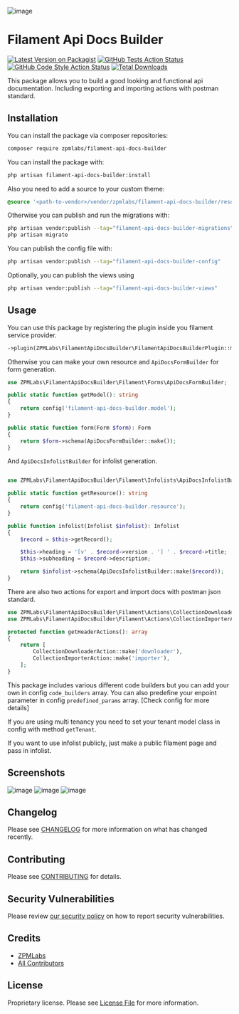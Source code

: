 ![image](https://github.com/user-attachments/assets/d3ba9e91-6998-4a8c-b815-eacb0729c3a8)

# Filament Api Docs Builder

[![Latest Version on Packagist](https://img.shields.io/packagist/v/zpmlabs/filament-api-docs-builder.svg?style=flat-square)](https://packagist.org/packages/zpmlabs/filament-api-docs-builder)
[![GitHub Tests Action Status](https://img.shields.io/github/actions/workflow/status/zpmlabs/filament-api-docs-builder/run-tests.yml?branch=main&label=tests&style=flat-square)](https://github.com/zpmlabs/filament-api-docs-builder/actions?query=workflow%3Arun-tests+branch%3Amain)
[![GitHub Code Style Action Status](https://img.shields.io/github/actions/workflow/status/zpmlabs/filament-api-docs-builder/fix-php-code-styling.yml?branch=main&label=code%20style&style=flat-square)](https://github.com/zpmlabs/filament-api-docs-builder/actions?query=workflow%3A"Fix+PHP+code+styling"+branch%3Amain)
[![Total Downloads](https://img.shields.io/packagist/dt/zpmlabs/filament-api-docs-builder.svg?style=flat-square)](https://packagist.org/packages/zpmlabs/filament-api-docs-builder)

This package allows you to build a good looking and functional api documentation. Including exporting and importing actions with postman standard.

## Installation

You can install the package via composer repositories:

```bash
composer require zpmlabs/filament-api-docs-builder
```

You can install the package with:

```bash
php artisan filament-api-docs-builder:install
```

Also you need to add a source to your custom theme:

```css
@source '<path-to-vendor>/vendor/zpmlabs/filament-api-docs-builder/resources/views/filament/**/*';
```

Otherwise you can publish and run the migrations with:

```bash
php artisan vendor:publish --tag="filament-api-docs-builder-migrations"
php artisan migrate
```

You can publish the config file with:

```bash
php artisan vendor:publish --tag="filament-api-docs-builder-config"
```

Optionally, you can publish the views using

```bash
php artisan vendor:publish --tag="filament-api-docs-builder-views"
```


## Usage

You can use this package by registering the plugin inside you filament service provider.

```php
->plugin(ZPMLabs\FilamentApiDocsBuilder\FilamentApiDocsBuilderPlugin::make())
```

Otherwise you can make your own resource and `ApiDocsFormBuilder` for form generation.

```php
use ZPMLabs\FilamentApiDocsBuilder\Filament\Forms\ApiDocsFormBuilder;

public static function getModel(): string
{
    return config('filament-api-docs-builder.model');
}

public static function form(Form $form): Form
{
    return $form->schema(ApiDocsFormBuilder::make());
}
```

And `ApiDocsInfolistBuilder` for infolist generation.

```php

use ZPMLabs\FilamentApiDocsBuilder\Filament\Infolists\ApiDocsInfolistBuilder;

public static function getResource(): string
{
    return config('filament-api-docs-builder.resource');
}

public function infolist(Infolist $infolist): Infolist
{
    $record = $this->getRecord();

    $this->heading = '[v' . $record->version . '] ' . $record->title;
    $this->subheading = $record->description;

    return $infolist->schema(ApiDocsInfolistBuilder::make($record));
}
```

There are also two actions for export and import docs with postman json standard.

```php
use ZPMLabs\FilamentApiDocsBuilder\Filament\Actions\CollectionDownloaderAction;
use ZPMLabs\FilamentApiDocsBuilder\Filament\Actions\CollectionImporterAction;

protected function getHeaderActions(): array
{
    return [
        CollectionDownloaderAction::make('downloader'),
        CollectionImporterAction::make('importer'),
    ];
}
```

This package includes various different code builders but you can add your own in config `code_builders` array.
You can also predefine your enpoint parameter in config `predefined_params` array. [Check config for more details]

If you are using multi tenancy you need to set your tenant model class in config with method `getTenant`.

If you want to use infolist publicly, just make a public filament page and pass in infolist.

## Screenshots

![image](https://github.com/user-attachments/assets/e8183f56-a001-48ba-8127-74a6478c9bcb)
![image](https://github.com/user-attachments/assets/fbee6f2e-1dec-4487-9cc0-05e659170f3d)
![image](https://github.com/user-attachments/assets/ae1f621e-0b31-4c62-9fb3-3a85b1942346)


## Changelog

Please see [CHANGELOG](CHANGELOG.md) for more information on what has changed recently.

## Contributing

Please see [CONTRIBUTING](.github/CONTRIBUTING.md) for details.

## Security Vulnerabilities

Please review [our security policy](../../security/policy) on how to report security vulnerabilities.

## Credits

- [ZPMLabs](https://github.com/zpmlabs)
- [All Contributors](../../contributors)

## License

Proprietary license. Please see [License File](LICENSE.md) for more information.

